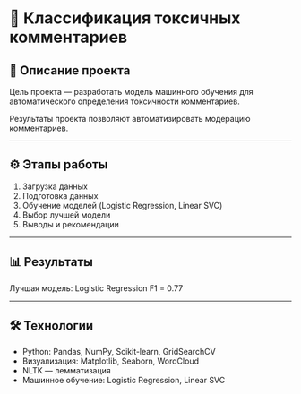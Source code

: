 # 🧹 Классификация токсичных комментариев

## 📌 Описание проекта

Цель проекта — разработать модель машинного обучения для автоматического определения токсичности комментариев.

Результаты проекта позволяют автоматизировать модерацию комментариев.

---

## ⚙️ Этапы работы
1.  Загрузка данных
3.  Подготовка данных
4.  Обучение моделей (Logistic Regression, Linear SVC)
5.  Выбор лучшей модели
6.  Выводы и рекомендации

---

## 📊 Результаты
Лучшая модель: Logistic Regression
F1 = 0.77

---

## 🛠 Технологии

- Python: Pandas, NumPy, Scikit-learn, GridSearchCV
- Визуализация: Matplotlib,   Seaborn, WordCloud
- NLTK — лемматизация 
- Машинное обучение: Logistic Regression, Linear SVC
